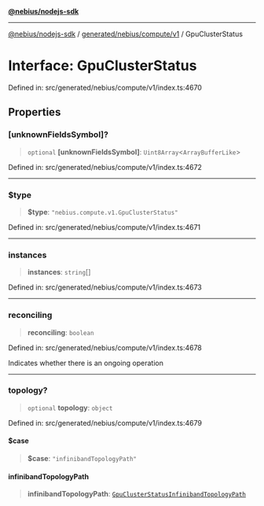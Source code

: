 [**@nebius/nodejs-sdk**](../../../../../README.md)

***

[@nebius/nodejs-sdk](../../../../../README.md) / [generated/nebius/compute/v1](../README.md) / GpuClusterStatus

# Interface: GpuClusterStatus

Defined in: src/generated/nebius/compute/v1/index.ts:4670

## Properties

### \[unknownFieldsSymbol\]?

> `optional` **\[unknownFieldsSymbol\]**: `Uint8Array`\<`ArrayBufferLike`\>

Defined in: src/generated/nebius/compute/v1/index.ts:4672

***

### $type

> **$type**: `"nebius.compute.v1.GpuClusterStatus"`

Defined in: src/generated/nebius/compute/v1/index.ts:4671

***

### instances

> **instances**: `string`[]

Defined in: src/generated/nebius/compute/v1/index.ts:4673

***

### reconciling

> **reconciling**: `boolean`

Defined in: src/generated/nebius/compute/v1/index.ts:4678

Indicates whether there is an ongoing operation

***

### topology?

> `optional` **topology**: `object`

Defined in: src/generated/nebius/compute/v1/index.ts:4679

#### $case

> **$case**: `"infinibandTopologyPath"`

#### infinibandTopologyPath

> **infinibandTopologyPath**: [`GpuClusterStatusInfinibandTopologyPath`](GpuClusterStatusInfinibandTopologyPath.md)
